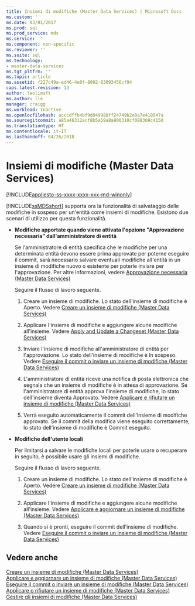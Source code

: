 ```yaml
---
title: Insiemi di modifiche (Master Data Services) | Microsoft Docs
ms.custom: ''
ms.date: 03/01/2017
ms.prod: sql
ms.prod_service: mds
ms.service: ''
ms.component: non-specific
ms.reviewer: ''
ms.suite: sql
ms.technology:
- master-data-services
ms.tgt_pltfrm: ''
ms.topic: article
ms.assetid: f227c49a-ed46-4e0f-8992-83093456cf94
caps.latest.revision: 13
author: leolimsft
ms.author: lle
manager: craigg
ms.workload: Inactive
ms.openlocfilehash: acccdffb4bf9d949988ff24749b2e0a7e418547a
ms.sourcegitcommit: a85a46312acf8b5a59a8a900310cf088369c4150
ms.translationtype: HT
ms.contentlocale: it-IT
ms.lasthandoff: 04/26/2018
---
```

# <a name="changesets-master-data-services"></a>Insiemi di modifiche (Master Data Services)

[!INCLUDE[appliesto-ss-xxxx-xxxx-xxx-md-winonly](../includes/appliesto-ss-xxxx-xxxx-xxx-md-winonly.md)]

  [!INCLUDE[ssMDSshort](../includes/ssmdsshort-md.md)] supporta ora la funzionalità di salvataggio delle modifiche in sospeso per un'entità come insiemi di modifiche. Esistono due scenari di utilizzo per questa funzionalità.  
  
-   **Modifiche apportate quando viene attivata l'opzione "Approvazione necessaria" dall'amministratore di entità**  
  
     Se l'amministratore di entità specifica che le modifiche per una determinata entità devono essere prima approvate per poterne eseguire il commit, sarà necessario salvare eventuali modifiche all'entità in un insieme di modifiche nuovo o esistente per poterle inviare per l'approvazione.  Per altre informazioni, vedere [Approvazione necessaria &#40;Master Data Services&#41;](../master-data-services/approval-required-master-data-services.md)  
  
     Seguire il flusso di lavoro seguente.  
  
    1.  Creare un insieme di modifiche. Lo stato dell'insieme di modifiche è Aperto. Vedere [Creare un insieme di modifiche &#40;Master Data Services&#41;](../master-data-services/create-a-changeset-master-data-services.md)  
  
    2.  Applicare l'insieme di modifiche e aggiungere alcune modifiche all'insieme. Vedere [Apply and Update a Changeset &#40;Master Data Services&#41;](../master-data-services/apply-and-update-a-changeset-master-data-services.md)  
  
    3.  Inviare l'insieme di modifiche all'amministratore di entità per l'approvazione. Lo stato dell'insieme di modifiche è In sospeso. Vedere [Eseguire il commit o inviare un insieme di modifiche &#40;Master Data Services&#41;](../master-data-services/commit-or-submit-a-changeset-master-data-services.md)  
  
    4.  L'amministratore di entità riceve una notifica di posta elettronica che segnala che un insieme di modifiche è in attesa di approvazione. Se l'amministratore di entità approva l'insieme di modifiche, lo stato dell'insieme diventa Approvato. Vedere [Applicare e rifiutare un insieme di modifiche &#40;Master Data Services&#41;](../master-data-services/approve-or-reject-a-changeset-master-data-services.md)  
  
    5.  Verrà eseguito automaticamente il commit dell'insieme di modifiche approvato. Se il commit della modifica viene eseguito correttamente, lo stato dell'insieme di modifiche è Commit eseguito.  
  
-   **Modifiche dell'utente locali**  
  
     Per limitarsi a salvare le modifiche locali per poterle usare o recuperare in seguito, è possibile usare gli insiemi di modifiche.  
  
     Seguire il flusso di lavoro seguente.  
  
    1.  Creare un insieme di modifiche. Lo stato dell'insieme di modifiche è Aperto. Vedere [Creare un insieme di modifiche &#40;Master Data Services&#41;](../master-data-services/create-a-changeset-master-data-services.md)  
  
    2.  Applicare l'insieme di modifiche e aggiungere alcune modifiche all'insieme. Vedere [Applicare e aggiornare un insieme di modifiche &#40;Master Data Services&#41;](../master-data-services/apply-and-update-a-changeset-master-data-services.md)  
  
    3.  Quando si è pronti, eseguire il commit dell'insieme di modifiche. Vedere [Eseguire il commit o inviare un insieme di modifiche &#40;Master Data Services&#41;](../master-data-services/commit-or-submit-a-changeset-master-data-services.md)  
  
## <a name="see-also"></a>Vedere anche  
 [Creare un insieme di modifiche &#40;Master Data Services&#41;](../master-data-services/create-a-changeset-master-data-services.md)   
 [Applicare e aggiornare un insieme di modifiche &#40;Master Data Services&#41;](../master-data-services/apply-and-update-a-changeset-master-data-services.md)   
 [Eseguire il commit o inviare un insieme di modifiche &#40;Master Data Services&#41;](../master-data-services/commit-or-submit-a-changeset-master-data-services.md)   
 [Applicare o rifiutare un insieme di modifiche &#40;Master Data Services&#41;](../master-data-services/approve-or-reject-a-changeset-master-data-services.md)   
 [Gestire gli insiemi di modifiche &#40;Master Data Services&#41;](../master-data-services/manage-changesets-master-data-services.md)  
  
  
